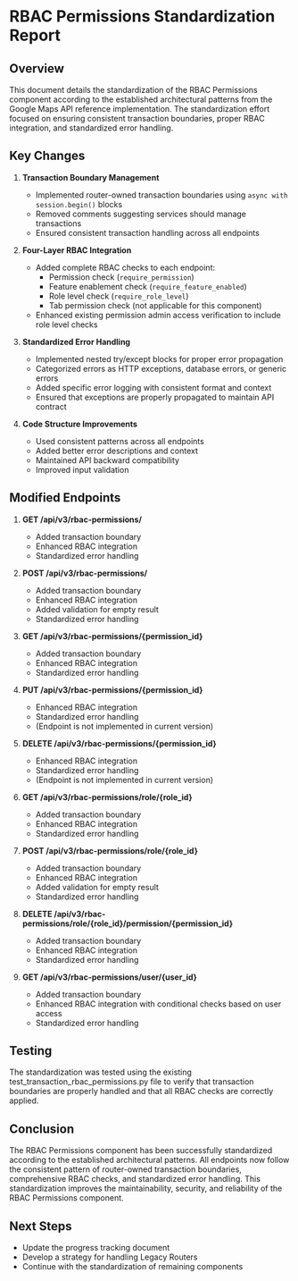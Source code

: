 # RBAC Permissions Standardization Report

## Overview

This document details the standardization of the RBAC Permissions component according to the established architectural patterns from the Google Maps API reference implementation. The standardization effort focused on ensuring consistent transaction boundaries, proper RBAC integration, and standardized error handling.

## Key Changes

1. **Transaction Boundary Management**
   - Implemented router-owned transaction boundaries using `async with session.begin()` blocks
   - Removed comments suggesting services should manage transactions
   - Ensured consistent transaction handling across all endpoints

2. **Four-Layer RBAC Integration**
   - Added complete RBAC checks to each endpoint:
     - Permission check (`require_permission`)
     - Feature enablement check (`require_feature_enabled`)
     - Role level check (`require_role_level`)
     - Tab permission check (not applicable for this component)
   - Enhanced existing permission admin access verification to include role level checks

3. **Standardized Error Handling**
   - Implemented nested try/except blocks for proper error propagation
   - Categorized errors as HTTP exceptions, database errors, or generic errors
   - Added specific error logging with consistent format and context
   - Ensured that exceptions are properly propagated to maintain API contract

4. **Code Structure Improvements**
   - Used consistent patterns across all endpoints
   - Added better error descriptions and context
   - Maintained API backward compatibility
   - Improved input validation

## Modified Endpoints

1. **GET /api/v3/rbac-permissions/**
   - Added transaction boundary
   - Enhanced RBAC integration
   - Standardized error handling

2. **POST /api/v3/rbac-permissions/**
   - Added transaction boundary
   - Enhanced RBAC integration
   - Added validation for empty result
   - Standardized error handling

3. **GET /api/v3/rbac-permissions/{permission_id}**
   - Added transaction boundary
   - Enhanced RBAC integration
   - Standardized error handling

4. **PUT /api/v3/rbac-permissions/{permission_id}**
   - Enhanced RBAC integration
   - Standardized error handling
   - (Endpoint is not implemented in current version)

5. **DELETE /api/v3/rbac-permissions/{permission_id}**
   - Enhanced RBAC integration
   - Standardized error handling
   - (Endpoint is not implemented in current version)

6. **GET /api/v3/rbac-permissions/role/{role_id}**
   - Added transaction boundary
   - Enhanced RBAC integration
   - Standardized error handling

7. **POST /api/v3/rbac-permissions/role/{role_id}**
   - Added transaction boundary
   - Enhanced RBAC integration
   - Added validation for empty result
   - Standardized error handling

8. **DELETE /api/v3/rbac-permissions/role/{role_id}/permission/{permission_id}**
   - Added transaction boundary
   - Enhanced RBAC integration
   - Standardized error handling

9. **GET /api/v3/rbac-permissions/user/{user_id}**
   - Added transaction boundary
   - Enhanced RBAC integration with conditional checks based on user access
   - Standardized error handling

## Testing

The standardization was tested using the existing test_transaction_rbac_permissions.py file to verify that transaction boundaries are properly handled and that all RBAC checks are correctly applied.

## Conclusion

The RBAC Permissions component has been successfully standardized according to the established architectural patterns. All endpoints now follow the consistent pattern of router-owned transaction boundaries, comprehensive RBAC checks, and standardized error handling. This standardization improves the maintainability, security, and reliability of the RBAC Permissions component.

## Next Steps

- Update the progress tracking document
- Develop a strategy for handling Legacy Routers
- Continue with the standardization of remaining components